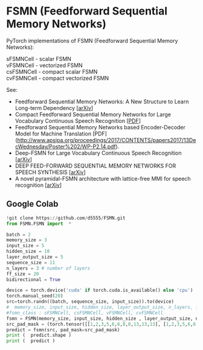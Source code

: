 # FSMN (Feedforward Sequential Memory Networks)
PyTorch implementations of FSMN (Feedforward Sequential Memory Networks):<br>

sFSMNCell  - scalar FSMN<br>
vFSMNCell  - vectorized FSMN<br>
csFSMNCell - compact scalar FSMN<br>
cvFSMNCell - compact vectorized FSMN<br>

See:
- Feedforward Sequential Memory Networks: A New Structure to Learn Long-term Dependency [[arXiv](https://arxiv.org/abs/1512.08301)]
- Compact Feedforward Sequential Memory Networks for Large Vocabulary Continuous Speech Recognition [[PDF](https://wiki.eecs.yorku.ca/user/hj/_media/publication:cfsmn-final.pdf)]
- Feedforward Sequential Memory Networks based Encoder-Decoder Model for Machine Translation [PDF]
(http://www.apsipa.org/proceedings/2017/CONTENTS/papers2017/13DecWednesday/Poster%202/WP-P2.14.pdf).
- Deep-FSMN for Large Vocabulary Continuous Speech Recognition [[arXiv](https://arxiv.org/abs/1803.05030)]
- DEEP FEED-FORWARD SEQUENTIAL MEMORY NETWORKS FOR SPEECH SYNTHESIS   [[arXiv](https://arxiv.org/pdf/1802.09194.pdf)]
- A novel pyramidal-FSMN architecture with lattice-free MMI for speech recognition [[arXiv](https://arxiv.org/abs/1810.11352)]

## Google Colab 

```python
!git clone https://github.com/d5555/FSMN.git
from FSMN.FSMN import  *

batch = 2
memory_size = 3
input_size = 5
hidden_size = 10
layer_output_size = 5
sequence_size = 11
n_layers = 3 # number of layers
ff_size = 20 
bidirectional = True 

device = torch.device('cuda' if torch.cuda.is_available() else 'cpu')
torch.manual_seed(20)
src=torch.randn((batch, sequence_size, input_size)).to(device)
#  memory_size, input_size, hidden_size, layer_output_size, n_layers, fsmn_class, ff_size, drop=0.1, activation=F.relu, bidirectional=False, device=None, dtype=torch.float32
#fsmn_class : sFSMNCell, csFSMNCell, vFSMNCell, cvFSMNCell
fsmn = FSMN(memory_size, input_size, hidden_size , layer_output_size, n_layers, cvFSMNCell, ff_size, drop=0.1, device=device, activation=F.relu, bidirectional=bidirectional).to(device)
src_pad_mask = (torch.tensor([[1,2,3,5,6,6,8,8,13,13,13], [1,2,3,5,6,6,13,13,13,13,13]]) != 13).to(device) 
predict = fsmn(src, pad_mask=src_pad_mask)
print (  predict.shape )
print (  predict )
```
